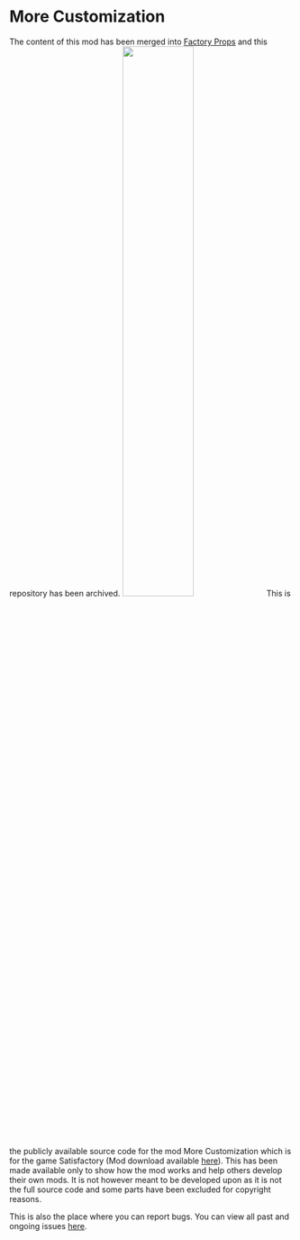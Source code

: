 # More Customization
The content of this mod has been merged into [Factory Props](https://github.com/SpaceGameDev568/Factory_Prop_Mod) and this repository has been archived.
<img src="https://i.imgur.com/iAIbJIK.png" width="50%">
This is the publicly available source code for the mod More Customization which is for the game Satisfactory (Mod download available [here](https://ficsit.app/mod/CAinYDuuhYpuVy)). This has been made available only to show how the mod works and help others develop their own mods. It is not however meant to be developed upon as it is not the full source code and some parts have been excluded for copyright reasons.

This is also the place where you can report bugs. You can view all past and ongoing issues [here](https://github.com/SpaceGameDev568/More_Customization_Mod/issues).
